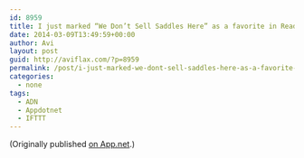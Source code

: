 ```yaml
---
id: 8959
title: I just marked “We Don’t Sell Saddles Here” as a favorite in Readability. http://www.readability.com/articles/q2vuyq2b
date: 2014-03-09T13:49:59+00:00
author: Avi
layout: post
guid: http://aviflax.com/?p=8959
permalink: /post/i-just-marked-we-dont-sell-saddles-here-as-a-favorite-in-readability-httpwww-readability-comarticlesq2vuyq2b/
categories:
  - none
tags:
  - ADN
  - Appdotnet
  - IFTTT
---
```

(Originally published [on App.net](http://alpha.app.net/aviflax/post/24973011).)